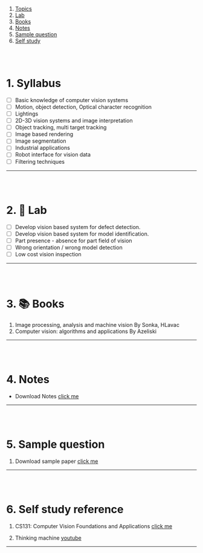 1. [Topics](#1)
2. [Lab](#2)
3. [Books](#3)
4. [Notes](#4)
5. [Sample question](#5)
6. [Self study](#6)

<br>
<br>

# 1. Syllabus<a id='1'></a>

- [ ] Basic knowledge of computer vision systems
- [ ] Motion, object detection, Optical character recognition
- [ ] Lightings
- [ ] 2D-3D vision systems and image interpretation
- [ ] Object tracking, multi target tracking
- [ ] Image based rendering
- [ ] Image segmentation
- [ ] Industrial applications
- [ ] Robot interface for vision data
- [ ] Filtering techniques

---

<br>
<br>

# 2. 🧪 Lab<a id='2'></a>

- [ ] Develop vision based system for defect detection.
- [ ] Develop vision based system for model identification.
- [ ] Part presence - absence for part field of vision
- [ ] Wrong orientation / wrong model detection 
- [ ] Low cost vision inspection

---

<br>
<br>

# 3. 📚 Books<a id='3'></a>

1. Image processing, analysis and machine vision By Sonka, HLavac
2. Computer vision: algorithms and applications By Azeliski

---

<br>
<br>

# 4. Notes<a id='4'></a>

- Download Notes [click me]()

---

<br>
<br>

# 5. Sample question<a id='5'></a>

1. Download sample paper [click me]()

---

<br>
<br>

# 6. Self study reference<a id='6'></a>

1. CS131: Computer Vision Foundations and Applications [click me](https://www.youtube.com/watch?v=vT1JzLTH4G4&list=PLZd-RT8IB2ELyRUy66HXF9OPN1_ZSizZM)

1. Thinking machine [youtube](https://www.youtube.com/watch?v=R3YFxF0n8n8&list=PLfsEr6YiELABYGnXtP2c0NzPQMDNkUhcQ)
---
